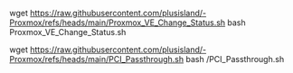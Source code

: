 wget https://raw.githubusercontent.com/plusisland/-Proxmox/refs/heads/main/Proxmox_VE_Change_Status.sh
bash Proxmox_VE_Change_Status.sh

wget https://raw.githubusercontent.com/plusisland/-Proxmox/refs/heads/main/PCI_Passthrough.sh
bash /PCI_Passthrough.sh
